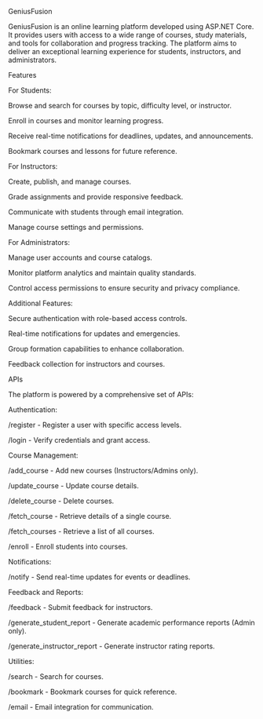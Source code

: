 GeniusFusion

GeniusFusion is an online learning platform developed using ASP.NET Core. It provides users with access to a wide range of courses, study materials, and tools for collaboration and progress tracking. The platform aims to deliver an exceptional learning experience for students, instructors, and administrators.

Features

For Students:

Browse and search for courses by topic, difficulty level, or instructor.

Enroll in courses and monitor learning progress.

Receive real-time notifications for deadlines, updates, and announcements.

Bookmark courses and lessons for future reference.

For Instructors:

Create, publish, and manage courses.

Grade assignments and provide responsive feedback.

Communicate with students through email integration.

Manage course settings and permissions.

For Administrators:

Manage user accounts and course catalogs.

Monitor platform analytics and maintain quality standards.

Control access permissions to ensure security and privacy compliance.

Additional Features:

Secure authentication with role-based access controls.

Real-time notifications for updates and emergencies.

Group formation capabilities to enhance collaboration.

Feedback collection for instructors and courses.

APIs

The platform is powered by a comprehensive set of APIs:

Authentication:

/register - Register a user with specific access levels.

/login - Verify credentials and grant access.

Course Management:

/add_course - Add new courses (Instructors/Admins only).

/update_course - Update course details.

/delete_course - Delete courses.

/fetch_course - Retrieve details of a single course.

/fetch_courses - Retrieve a list of all courses.

/enroll - Enroll students into courses.

Notifications:

/notify - Send real-time updates for events or deadlines.

Feedback and Reports:

/feedback - Submit feedback for instructors.

/generate_student_report - Generate academic performance reports (Admin only).

/generate_instructor_report - Generate instructor rating reports.

Utilities:

/search - Search for courses.

/bookmark - Bookmark courses for quick reference.

/email - Email integration for communication.

